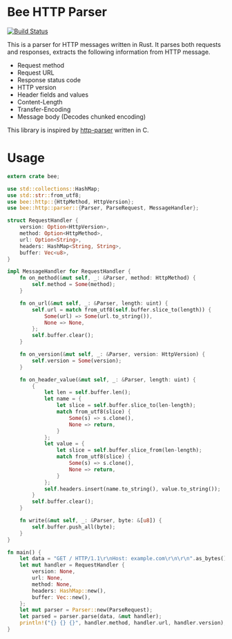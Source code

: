 Bee HTTP Parser
========
[![Build Status](https://travis-ci.org/faultier/bee.svg?branch=develop)](https://travis-ci.org/faultier/bee)

This is a parser for HTTP messages written in Rust. It parses both requests and responses,
extracts the following information from HTTP message.

- Request method
- Request URL
- Response status code
- HTTP version
- Header fields and values
- Content-Length
- Transfer-Encoding
- Message body (Decodes chunked encoding)

This library is inspired by [http-parser](https://github.com/joyent/http-parser) written in C.

# Usage

```rust
extern crate bee;

use std::collections::HashMap;
use std::str::from_utf8;
use bee::http::{HttpMethod, HttpVersion};
use bee::http::parser::{Parser, ParseRequest, MessageHandler};

struct RequestHandler {
    version: Option<HttpVersion>,
    method: Option<HttpMethod>,
    url: Option<String>,
    headers: HashMap<String, String>,
    buffer: Vec<u8>,
}

impl MessageHandler for RequestHandler {
    fn on_method(&mut self, _: &Parser, method: HttpMethod) {
        self.method = Some(method);
    }

    fn on_url(&mut self, _: &Parser, length: uint) {
        self.url = match from_utf8(self.buffer.slice_to(length)) {
            Some(url) => Some(url.to_string()),
            None => None,
        };
        self.buffer.clear();
    }

    fn on_version(&mut self, _: &Parser, version: HttpVersion) {
        self.version = Some(version);
    }

    fn on_header_value(&mut self, _: &Parser, length: uint) {
        {
            let len = self.buffer.len();
            let name = {
                let slice = self.buffer.slice_to(len-length);
                match from_utf8(slice) {
                    Some(s) => s.clone(),
                    None => return,
                }
            };
            let value = {
                let slice = self.buffer.slice_from(len-length);
                match from_utf8(slice) {
                    Some(s) => s.clone(),
                    None => return,
                }
            };
            self.headers.insert(name.to_string(), value.to_string());
        }
        self.buffer.clear();
    }

    fn write(&mut self, _: &Parser, byte: &[u8]) {
        self.buffer.push_all(byte);
    }
}

fn main() {
    let data = "GET / HTTP/1.1\r\nHost: example.com\r\n\r\n".as_bytes();
    let mut handler = RequestHandler {
        version: None,
        url: None,
        method: None,
        headers: HashMap::new(),
        buffer: Vec::new(),
    };
    let mut parser = Parser::new(ParseRequest);
    let parsed = parser.parse(data, &mut handler);
    println!("{} {} {}", handler.method, handler.url, handler.version);
}
```


